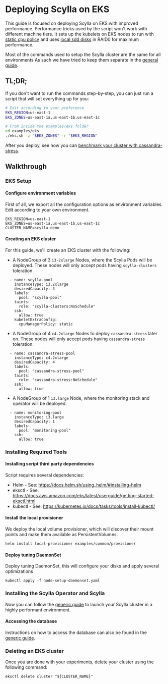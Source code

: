 # Deploying Scylla on EKS

This guide is focused on deploying Scylla on EKS with improved performance.
Performance tricks used by the script won't work with different machine tiers.
It sets up the kubelets on EKS nodes to run with [static cpu policy](https://kubernetes.io/blog/2018/07/24/feature-highlight-cpu-manager/) and uses [local sdd disks](https://cloud.google.com/kubernetes-engine/docs/how-to/persistent-volumes/local-ssd) in RAID0 for maximum performance.

Most of the commands used to setup the Scylla cluster are the same for all environments
As such we have tried to keep them separate in the [general guide](generic.md).

## TL;DR;

If you don't want to run the commands step-by-step, you can just run a script that will set everything up for you:
```bash
# Edit according to your preference
EKS_REGION=us-east-1
EKS_ZONES=us-east-1a,us-east-1b,us-east-1c

# From inside the examples/eks folder
cd examples/eks
./eks.sh -z "$EKS_ZONES" -r "$EKS_REGION"
```

After you deploy, see how you can [benchmark your cluster with cassandra-stress](#benchmark-with-cassandra-stress).

## Walkthrough

### EKS Setup

#### Configure environment variables

First of all, we export all the configuration options as environment variables.
Edit according to your own environment.

```
EKS_REGION=us-east-1
EKS_ZONES=us-east-1a,us-east-1b,us-east-1c
CLUSTER_NAME=scylla-demo
```

#### Creating an EKS cluster

For this guide, we'll create an EKS cluster with the following:

* A NodeGroup of 3 `i3-2xlarge` Nodes, where the Scylla Pods will be deployed. These nodes will only accept pods having `scylla-clusters` toleration.

```
  - name: scylla-pool
    instanceType: i3.2xlarge
    desiredCapacity: 3
    labels:
      pool: "scylla-pool"
    taints:
      role: "scylla-clusters:NoSchedule"
    ssh:
      allow: true
    kubeletExtraConfig:
      cpuManagerPolicy: static
```

* A NodeGroup of 4 `c4.2xlarge` Nodes to deploy `cassandra-stress` later on. These nodes will only accept pods having `cassandra-stress` toleration.

```
  - name: cassandra-stress-pool
    instanceType: c4.2xlarge
    desiredCapacity: 4
    labels:
      pool: "cassandra-stress-pool"
    taints:
      role: "cassandra-stress:NoSchedule"
    ssh:
      allow: true
```

* A NodeGroup of 1 `i3.large` Node, where the monitoring stack and operator will be deployed.
```
  - name: monitoring-pool
    instanceType: i3.large
    desiredCapacity: 1
    labels:
      pool: "monitoring-pool"
    ssh:
      allow: true
```

### Installing Required Tools

#### Installing script third party dependencies

Script requires several dependencies:
- Helm - See: https://docs.helm.sh/using_helm/#installing-helm
- eksctl - See: https://docs.aws.amazon.com/eks/latest/userguide/getting-started-eksctl.html
- kubectl - See: https://kubernetes.io/docs/tasks/tools/install-kubectl/


#### Install the local provisioner

We deploy the local volume provisioner, which will discover their mount points and make them available as PersistentVolumes.
```
helm install local-provisioner examples/common/provisioner
```

#### Deploy tuning DaemonSet

Deploy tuning DaemonSet, this will configure your disks and apply several optimizations
```
kubectl apply -f node-setup-daemonset.yaml
```

### Installing the Scylla Operator and Scylla

Now you can follow the [generic guide](generic.md) to launch your Scylla cluster in a highly performant environment.

#### Accessing the database

Instructions on how to access the database can also be found in the [generic guide](generic.md).

### Deleting an EKS cluster

Once you are done with your experiments, delete your cluster using the following command:

```
eksctl delete cluster "${CLUSTER_NAME}"
```
